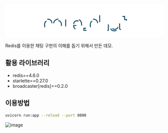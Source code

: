 ![coredot-chat-demo](logo.svg)

Redis를 이용한 채팅 구현의 이해를 돕기 위해서 만든 데모.

## 활용 라이브러리
- redis==4.6.0
- starlette==0.27.0
- broadcaster[redis]==0.2.0

## 이용방법
```bash
uvicorn run:app --reload --port 8000
```

![image](https://github.com/sjun516/sjunchat-demo/assets/127032476/15ccdc2f-2f39-47e5-aabd-f98686919a02)

